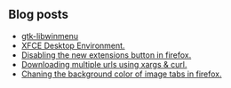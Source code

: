 ## Blog posts
<!-- BLOG-POST-LIST:START -->
- [gtk-libwinmenu](https://furycd001.github.io/gtk-libwinmenu/)
- [XFCE Desktop Environment.](https://furycd001.github.io/xfce-desktop-environment/)
- [Disabling the new extensions button in firefox.](https://furycd001.github.io/disabling-the-new-extensions-button-in-firefox/)
- [Downloading multiple urls using xargs &amp; curl.](https://furycd001.github.io/downloading-multiple-urls-using-xargs-and-curl/)
- [Chaning the background color of image tabs in firefox.](https://furycd001.github.io/chaning-the-background-color-of-image-tabs-in-firefox/)
<!-- BLOG-POST-LIST:END -->

<!--
**furycd001/furycd001** is a ✨ _special_ ✨ repository because its `README.md` (this file) appears on your GitHub profile.

Here are some ideas to get you started:

- 🔭 I’m currently working on ...
- 🌱 I’m currently learning ...
- 👯 I’m looking to collaborate on ...
- 🤔 I’m looking for help with ...
- 💬 Ask me about ...
- 📫 How to reach me: ...
- 😄 Pronouns: ...
- ⚡ Fun fact: ...
-->
